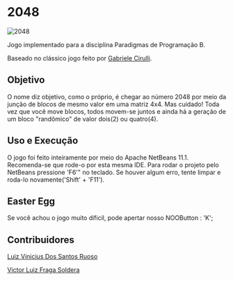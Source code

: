 # 2048

![2048](https://user-images.githubusercontent.com/38138765/66098467-105f5f00-e579-11e9-9b54-cb8f110560e3.png)

Jogo implementado para a disciplina Paradigmas de Programação B. 

Baseado no clássico jogo feito por [Gabriele Cirulli](https://github.com/gabrielecirulli).

## Objetivo
O  nome diz objetivo, como o próprio, é chegar ao número 2048 por meio da junção de blocos de mesmo valor em uma matriz 4x4.
Mas cuidado! Toda vez que você move blocos, todos movem-se juntos e ainda há a geração de um bloco "randômico" de valor dois(2) ou quatro(4).

## Uso e Execução
O jogo foi feito inteiramente por meio do Apache NetBeans 11.1. Recomenda-se que rode-o por esta mesma IDE.
Para rodar o projeto pelo NetBeans pressione 'F6'" no teclado. Se houver algum erro, tente limpar e roda-lo novamente('Shift' + 'F11').

## Easter Egg
Se você achou o jogo muito dificil, pode apertar nosso NOOButton : 'K';

## Contribuidores
[Luiz Vinicius Dos Santos Ruoso](https://github.com/luizvruoso)

[Victor Luiz Fraga Soldera](https://github.com/VictorSoldera)



